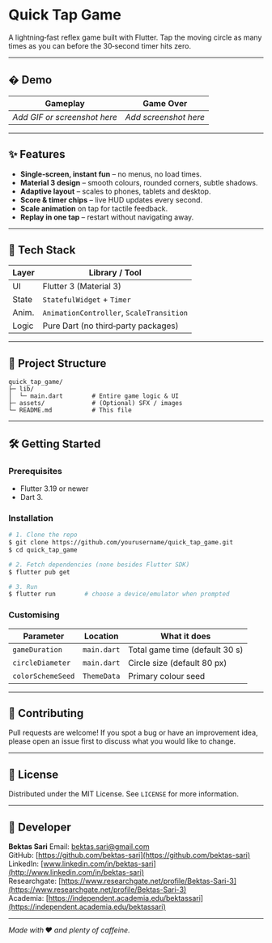 # Quick Tap Game

A lightning‑fast reflex game built with Flutter. Tap the moving circle as many times as you can before the 30‑second timer hits zero.

---

## �️ Demo

| Gameplay                     | Game Over             |
| ---------------------------- | --------------------- |
| *Add GIF or screenshot here* | *Add screenshot here* |

---

## ✨ Features

* **Single‑screen, instant fun** – no menus, no load times.
* **Material 3 design** – smooth colours, rounded corners, subtle shadows.
* **Adaptive layout** – scales to phones, tablets and desktop.
* **Score & timer chips** – live HUD updates every second.
* **Scale animation** on tap for tactile feedback.
* **Replay in one tap** – restart without navigating away.

---

## 🚀 Tech Stack

| Layer | Library / Tool                           |
| ----- | ---------------------------------------- |
| UI    | Flutter 3 (Material 3)                   |
| State | `StatefulWidget` + `Timer`               |
| Anim. | `AnimationController`, `ScaleTransition` |
| Logic | Pure Dart (no third‑party packages)      |

---

## 📂 Project Structure

```
quick_tap_game/
├─ lib/
│  └─ main.dart        # Entire game logic & UI
├─ assets/             # (Optional) SFX / images
└─ README.md           # This file
```

---

## 🛠️ Getting Started

### Prerequisites

* Flutter 3.19 or newer
* Dart 3.

### Installation

```bash
# 1. Clone the repo
$ git clone https://github.com/yourusername/quick_tap_game.git
$ cd quick_tap_game

# 2. Fetch dependencies (none besides Flutter SDK)
$ flutter pub get

# 3. Run
$ flutter run        # choose a device/emulator when prompted
```

### Customising

| Parameter         | Location    | What it does                   |
| ----------------- | ----------- | ------------------------------ |
| `gameDuration`    | `main.dart` | Total game time (default 30 s) |
| `circleDiameter`  | `main.dart` | Circle size (default 80 px)    |
| `colorSchemeSeed` | `ThemeData` | Primary colour seed            |

---

## 🤝 Contributing

Pull requests are welcome! If you spot a bug or have an improvement idea, please open an issue first to discuss what you would like to change.

---

## 📜 License

Distributed under the MIT License. See `LICENSE` for more information.

---

## 👤 Developer

**Bektas Sari**
Email: [bektas.sari@gmail.com](mailto:bektas.sari@gmail.com)  <br>
GitHub: [https://github.com/bektas-sari](https://github.com/bektas-sari) <br>
LinkedIn: [www.linkedin.com/in/bektas-sari](http://www.linkedin.com/in/bektas-sari) <br>
Researchgate: [https://www.researchgate.net/profile/Bektas-Sari-3](https://www.researchgate.net/profile/Bektas-Sari-3) <br>
Academia: [https://independent.academia.edu/bektassari](https://independent.academia.edu/bektassari) <br>

---

*Made with ♥ and plenty of caffeine.*
